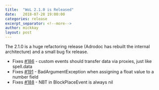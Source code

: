 ```yaml
---
title:  "WoL 2.1.0 is Released"
date:   2018-07-28 19:00:00
categories: release
excerpt_separator: <!--more-->
author: mickkay
layout: post
---
```

The 2.1.0 is a huge refactoring release (Adrodoc has rebuilt the internal architecture) and a small bug fix release.
<!--more-->
* Fixes [#186](https://github.com/wizards-of-lua/wizards-of-lua/issues/186) - custom events should transfer data via proxies, just like spell.data
* Fixes [#191](https://github.com/wizards-of-lua/wizards-of-lua/issues/191) - BadArgumentException when assigning a float value to a number field
* Fixes [#188](https://github.com/wizards-of-lua/wizards-of-lua/issues/188) - NBT in BlockPlaceEvent is always nil
